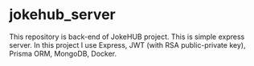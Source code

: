 # jokehub_server
This repository is back-end of JokeHUB project. This is simple express server. In this project I use Express, JWT (with RSA public-private key), Prisma ORM, MongoDB, Docker.
